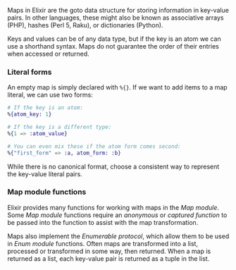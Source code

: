 Maps in Elixir are the goto data structure for storing information in key-value pairs. In other languages, these might also be known as associative arrays (PHP), hashes (Perl 5, Raku), or dictionaries (Python).

Keys and values can be of any data type, but if the key is an atom we can use a shorthand syntax. Maps do not guarantee the order of their entries when accessed or returned.

### Literal forms

An empty map is simply declared with `%{}`. If we want to add items to a map literal, we can use two forms:

```elixir
# If the key is an atom:
%{atom_key: 1}

# If the key is a different type:
%{1 => :atom_value}

# You can even mix these if the atom form comes second:
%{"first_form" => :a, atom_form: :b}
```

While there is no canonical format, choose a consistent way to represent the key-value literal pairs.

### Map module functions

Elixir provides many functions for working with maps in the _Map module_. Some _Map module_ functions require an _anonymous_ or _captured function_ to be passed into the function to assist with the map transformation.

Maps also implement the _Enumerable protocol_, which allow them to be used in _Enum module_ functions. Often maps are transformed into a list, processed or transformed in some way, then returned. When a map is returned as a list, each key-value pair is returned as a tuple in the list.
